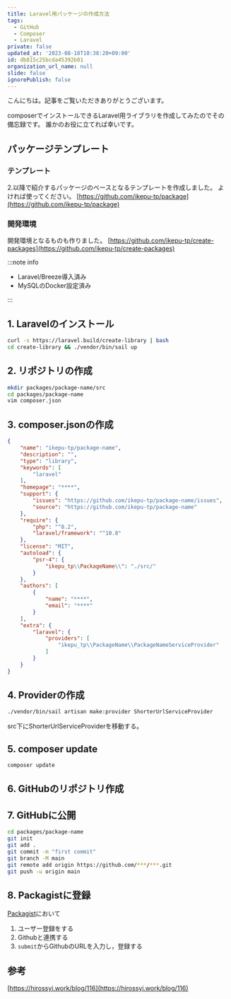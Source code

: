 ```yaml
---
title: Laravel用パッケージの作成方法
tags:
  - GitHub
  - Composer
  - Laravel
private: false
updated_at: '2023-08-18T10:38:20+09:00'
id: db815c25bcda45392b01
organization_url_name: null
slide: false
ignorePublish: false
---
```

こんにちは。記事をご覧いただきありがとうございます。

composerでインストールできるLaravel用ライブラリを作成してみたのでその備忘録です。
誰かのお役に立てれば幸いです。

## パッケージテンプレート

### テンプレート

2.以降で紹介するパッケージのベースとなるテンプレートを作成しました。
よければ使ってください。
[https://github.com/ikepu-tp/package](https://github.com/ikepu-tp/package)

### 開発環境

開発環境となるものも作りました。
[https://github.com/ikepu-tp/create-packages](https://github.com/ikepu-tp/create-packages)

:::note info

- Laravel/Breeze導入済み
- MySQLのDocker設定済み

:::

## 1. Laravelのインストール

```bash
curl -s https://laravel.build/create-library | bash
cd create-library && ./vendor/bin/sail up
```

## 2. リポジトリの作成

```bash
mkdir packages/package-name/src
cd packages/package-name
vim composer.json
```

## 3. composer.jsonの作成

```json
{
    "name": "ikepu-tp/package-name",
    "description": "",
    "type": "library",
    "keywords": [
        "laravel"
    ],
    "homepage": "****",
    "support": {
        "issues": "https://github.com/ikepu-tp/package-name/issues",
        "source": "https://github.com/ikepu-tp/package-name"
    },
    "require": {
        "php": "^8.2",
        "laravel/framework": "^10.8"
    },
    "license": "MIT",
    "autoload": {
        "psr-4": {
            "ikepu_tp\\PackageName\\": "./src/"
        }
    },
    "authors": [
        {
            "name": "****",
            "email": "****"
        }
    ],
    "extra": {
        "laravel": {
            "providers": [
                "ikepu_tp\\PackageName\\PackageNameServiceProvider"
            ]
        }
    }
}

```

## 4. Providerの作成

```bash
./vendor/bin/sail artisan make:provider ShorterUrlServiceProvider
```

src下にShorterUrlServiceProviderを移動する。

## 5. composer update

```bash
composer update
```

## 6. GitHubのリポジトリ作成

## 7. GitHubに公開

```bash
cd packages/package-name
git init
git add .
git commit -m "first commit"
git branch -M main
git remote add origin https://github.com/***/***.git
git push -u origin main
```

## 8. Packagistに登録

[Packagist](https://packagist.org/register/)において

1. ユーザー登録をする
1. Githubと連携する
1. `submit`からGithubのURLを入力し，登録する

## 参考

[https://hirossyi.work/blog/116](https://hirossyi.work/blog/116)
